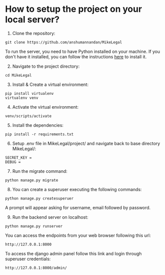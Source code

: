 # How to setup the project on your local server?

1. Clone the repository:

```CMD
git clone https://github.com/anshumannandan/MikeLegal
```
To run the server, you need to have Python installed on your machine. If you don't have it installed, you can follow the instructions [here](https://www.geeksforgeeks.org/download-and-install-python-3-latest-version/) to install it.

2. Navigate to the project directory: 

```CMD
cd MikeLegal
```

3. Install & Create a virtual environment:

```CMD
pip install virtualenv
virtualenv venv
```

4. Activate the virtual environment:
```CMD
venv/scripts/activate
```

5. Install the dependencies: 

```CMD
pip install -r requirements.txt
```

6. Setup .env file in MikeLegal/project/ and navigate back to base directory MikeLegal/:
```
SECRET_KEY =
DEBUG = 
```

7. Run the migrate command:
```CMD
python manage.py migrate
```

8. You can create a superuser executing the following commands:
```CMD
python manage.py createsuperuer
```
A prompt will appear asking for username, email followed by password. 

9. Run the backend server on localhost:

```CMD
python manage.py runserver
```

You can access the endpoints from your web browser following this url:
```url
http://127.0.0.1:8000
```

To access the django admin panel follow this link and login through superuser credentials:
```url
http://127.0.0.1:8000/admin/
```
